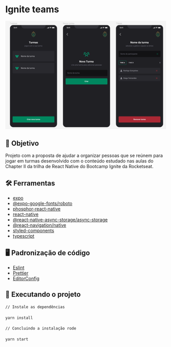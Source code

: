 # Ignite teams

<div align="center">
	<img src="./assets/app.png" width="800"alt="app"/>
</div>

## :dart: Objetivo

Projeto com a proposta de ajudar a organizar pessoas que se reúnem para jogar em turmas desenvolvido com o conteúdo
estudado nas aulas do Chapter II da trilha de React Native do Bootcamp Ignite da Rocketseat.

## :hammer_and_wrench: Ferramentas

- [expo](https://expo.dev/)
- [@expo-google-fonts/roboto](https://www.npmjs.com/package/@expo-google-fonts/roboto)
- [phosphor-react-native](https://phosphoricons.com/)
- [react-native](https://reactnative.dev/)
- [@react-native-async-storage/async-storage](https://react-native-async-storage.github.io/async-storage/docs/install/)
- [@react-navigation/native](https://reactnavigation.org/)
- [styled-components](https://styled-components.com/)
- [typescript](https://www.typescriptlang.org/)

## :desktop_computer: Padronização de código

- [Eslint](https://eslint.org/)
- [Prettier](https://prettier.io/)
- [EditorConfig](https://editorconfig.org/)

## :rocket: Executando o projeto

```bash
// Instale as dependências

yarn install

// Concluindo a instalação rode

yarn start
```
